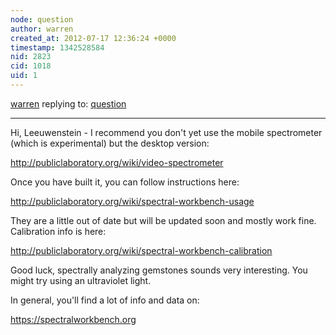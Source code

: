 ```yaml
---
node: question
author: warren
created_at: 2012-07-17 12:36:24 +0000
timestamp: 1342528584
nid: 2823
cid: 1018
uid: 1
---
```




[warren](../profile/warren) replying to: [question](../notes/leeuwenstein/7-16-2012/question)

----
Hi, Leeuwenstein - I recommend you don't yet use the mobile spectrometer (which is experimental) but the desktop version: 

http://publiclaboratory.org/wiki/video-spectrometer

Once you have built it, you can follow instructions here:

http://publiclaboratory.org/wiki/spectral-workbench-usage

They are a little out of date but will be updated soon and mostly work fine. Calibration info is here:

http://publiclaboratory.org/wiki/spectral-workbench-calibration

Good luck, spectrally analyzing gemstones sounds very interesting. You might try using an ultraviolet light. 

In general, you'll find a lot of info and data on:

https://spectralworkbench.org
